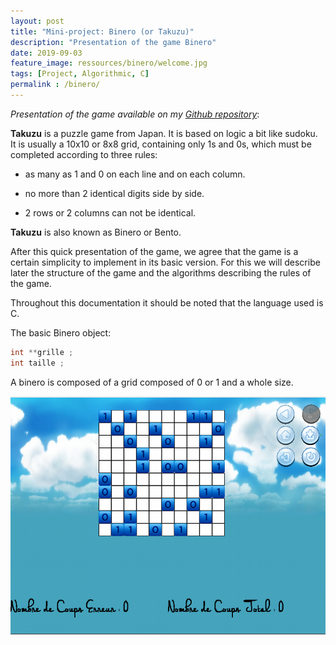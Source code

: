 ```yaml
---
layout: post
title: "Mini-project: Binero (or Takuzu)"
description: "Presentation of the game Binero"
date: 2019-09-03
feature_image: ressources/binero/welcome.jpg
tags: [Project, Algorithmic, C]
permalink : /binero/
---
```


*Presentation of the game available on my [Github repository](https://github.com/mbenhamd/Binero)*:

**Takuzu** is a puzzle game from Japan. It is based on logic a bit like sudoku. It is usually a 10x10 or 8x8 grid, containing only 1s and 0s, which must be completed according to three rules:

-   as many as 1 and 0 on each line and on each column.
    
-   no more than 2 identical digits side by side.
    
-   2 rows or 2 columns can not be identical.
    
**Takuzu** is also known as Binero or Bento.

<!--more-->

After this quick presentation of the game, we agree that the game is a certain simplicity to implement in its basic version. For this we will describe later the structure of the game and the algorithms describing the rules of the game.

Throughout this documentation it should be noted that the language used is C.

The basic Binero object:
```c
int **grille ;
int taille ;
```
A binero is composed of a grid composed of 0 or 1 and a whole size.


![alt text](/ressources/binero/ingame.png "Exemple of a game execution")
